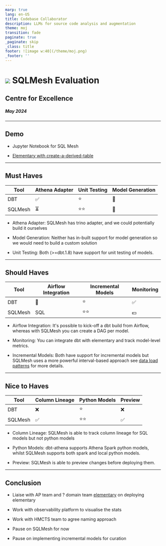 ```yaml
---
marp: true
lang: en-US
title: Codebase Collaborator
description: LLMs for source code analysis and augmentation
theme: moj
transition: fade
paginate: true
_paginate: skip
_class: title
footer: ![image w:40](/theme/moj.png)
_footer: ''
---
```


<!-- _header: ![w:100](/theme/moj.png) -->

# <img src="https://sqlmesh.readthedocs.io/en/stable/_readthedocs/html/sqlmesh.png"> SQLMesh Evaluation

## Centre for Excellence

##### May 2024

---

## Demo

- Jupyter Notebook for SQL Mesh

- [Elementary with create-a-derived-table](https://github.com/moj-analytical-services/create-a-derived-table/pull/1404)

---

## Must Haves

Tool | Athena Adapter| Unit Testing | Model Generation | 
-| - | - | -| 
DBT| :white_check_mark:| :star: | :wrench: | 
SQLMesh| :hourglass_flowing_sand: | :star::star:| :wrench: |

- Athena Adapter: SQLMesh has trino adapter, and we could potentially build it ourselves

- Model Generation: Neither has in-built support for model generation so we would need to build a custom solution

<!-- but SQLMesh has the concept of a load class where you could dynamically generate N models and have them be recognized by SQLMesh as if they were defined in your file system.
See https://tobiko-data.slack.com/archives/C044BRE5W4S/p1714598530943139 for more details. -->

- Unit Testing: Both (>=dbt.1.8) have support for unit testing of models. 

<!-- SQLMesh uses python-based macros so you can use pytest for unit testing macros. -->


---

## Should Haves

Tool |  Airflow Integration | Incremental Models | Monitoring
-| - | - | - | 
DBT| :wrench: | :star: | :white_check_mark: | 
SQLMesh| SQL  | :star::star: | :dollar: |


- Airflow Integration: It's possible to kick-off a dbt build from Airflow, whereas with SQLMesh you can create a DAG per model. 

<!-- Wouldn't work with python models which run where SQLMesh is installed, instead of K* cluster -->

- Monitoring: You can integrate dbt with elementary and track model-level metrics. 

<!-- SQLMesh enterprise has native support for monitoring, otherwise you use Airflow UI to monitor individual models. -->

- Incremental Models: Both have support for incremental models but SQLMesh uses a more powerful interval-based approach see [data load patterns](https://tobikodata.com/data_load_patterns_101.html) for more details. 

---

## Nice to Haves

Tool | Column Lineage | Python Models | Preview | 
-| - | - | -| 
DBT| :x: | :star: | :x: | 
SQLMesh| :white_check_mark: | :star::star:| :white_check_mark: |

- Column Lineage: SQLMesh is able to track column lineage for SQL models but not python models

- Python Models: dbt-athena supports Athena Spark python models, whilst SQLMesh supports both spark and local python models.

- Preview: SQLMesh is able to preview changes before deploying them.

---

## Conclusion

- Liaise with AP team and ? domain team [elementary](https://www.elementary-data.com/) on deploying elementary

- Work with observability platform to visualise the stats

- Work with HMCTS team to agree naming approach

- Pause on SQLMesh for now

- Pause on implementing incremental models for curation
